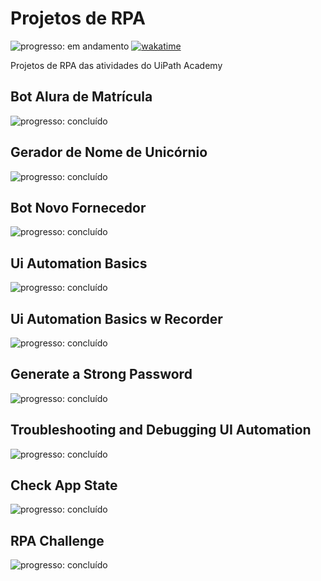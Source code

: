 # Projetos de RPA

![progresso: em andamento](https://img.shields.io/badge/progresso-em%20andamento-blue "progresso")
[![wakatime](https://wakatime.com/badge/user/e8c501c7-7f04-4ed4-9ded-d1d3f8385fc1/project/2eb06370-9702-4ebc-a0e9-1198f628b827.svg)](https://wakatime.com/badge/user/e8c501c7-7f04-4ed4-9ded-d1d3f8385fc1/project/2eb06370-9702-4ebc-a0e9-1198f628b827)

Projetos de RPA das atividades do UiPath Academy

## Bot Alura de Matrícula
![progresso: concluído](https://img.shields.io/badge/concluído-olivedrab "progresso")

## Gerador de Nome de Unicórnio
![progresso: concluído](https://img.shields.io/badge/concluído-olivedrab "progresso")

## Bot Novo Fornecedor
![progresso: concluído](https://img.shields.io/badge/concluído-olivedrab "progresso")

## Ui Automation Basics
![progresso: concluído](https://img.shields.io/badge/concluído-olivedrab "progresso")

## Ui Automation Basics w Recorder
![progresso: concluído](https://img.shields.io/badge/concluído-olivedrab "progresso")

## Generate a Strong Password
![progresso: concluído](https://img.shields.io/badge/concluído-olivedrab "progresso")

## Troubleshooting and Debugging UI Automation
![progresso: concluído](https://img.shields.io/badge/concluído-olivedrab "progresso")

## Check App State
![progresso: concluído](https://img.shields.io/badge/concluído-olivedrab "progresso")

## RPA Challenge
![progresso: concluído](https://img.shields.io/badge/concluído-olivedrab "progresso")
